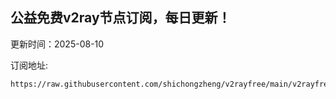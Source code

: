 ## 公益免费v2ray节点订阅，每日更新！
更新时间：2025-08-10

订阅地址:
```
https://raw.githubusercontent.com/shichongzheng/v2rayfree/main/v2rayfree
```
